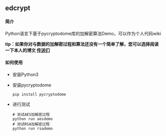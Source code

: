 ## edcrypt

#### 简介
Python语言下基于pycryptodome库的加解密算法Demo，可以作为个人代码wiki

**tip：如果你对与数据的加解密过程和算法还没有一个简单了解，您可以选择阅读一下本人的博文
[传送们]()**

#### 如何使用
 - 安装Python3

 - 安装pycryptodome
     ```
     pip install pycryptodome
     ```
 - 进行测试
     ```
     # 测试AES加解密过程
     python run aesdemo
     # 测试RSA加解密过程
     python run rsademo
     ```

